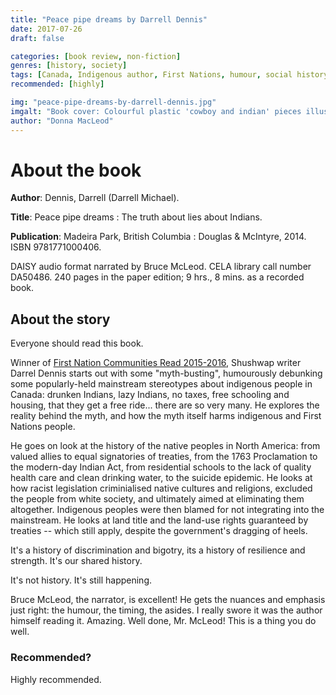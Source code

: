 ```yaml
---
title: "Peace pipe dreams by Darrell Dennis"
date: 2017-07-26
draft: false

categories: [book review, non-fiction]
genres: [history, society]
tags: [Canada, Indigenous author, First Nations, humour, social history, social justice, Canadian author]
recommended: [highly]

img: "peace-pipe-dreams-by-darrell-dennis.jpg"
imgalt: "Book cover: Colourful plastic 'cowboy and indian' pieces illustrating sterotypes."
author: "Donna MacLeod"
---
```


# About the book

**Author**: Dennis, Darrell (Darrell Michael).

**Title**: Peace pipe dreams : The truth about lies about Indians.

**Publication**: Madeira Park, British Columbia : Douglas & McIntyre, 2014. ISBN 9781771000406.

DAISY audio format narrated by Bruce McLeod. CELA library call number DA50486. 240 pages in the paper edition; 9 hrs., 8 mins. as a recorded book.

## About the story

Everyone should read this book. 

Winner of [First Nation Communities Read 2015-2016](https://quillandquire.com/tag/first-nation-communities-read/), Shushwap writer Darrel Dennis starts out with some "myth-busting", humourously debunking some popularly-held mainstream stereotypes about indigenous people in Canada: drunken Indians, lazy Indians, no taxes, free schooling and housing, that they get a free ride... there are so very many. He explores the reality behind the myth, and how the myth itself harms indigenous and First Nations people.

He goes on look at the history of the native peoples in North America: from valued allies to equal signatories of treaties, from the 1763 Proclamation to the modern-day Indian Act, from residential schools to the lack of quality health care and clean drinking water, to the suicide epidemic. He looks at how racist legislation criminialised native cultures and religions, excluded the people from white society, and ultimately aimed at eliminating them altogether. Indigenous peoples were then blamed for not integrating into the mainstream. He looks at land title and the land-use rights guaranteed by treaties -- which still apply, despite the government's dragging of heels.

It's a history of discrimination and bigotry, its a history of resilience and strength. It's our shared history.

It's not history. It's still happening.

Bruce McLeod, the narrator, is excellent! He gets the nuances and emphasis just right: the humour, the timing, the asides. I really swore it was the author himself reading it. Amazing. Well done, Mr. McLeod! This is a thing you do well.

### Recommended?

Highly recommended.